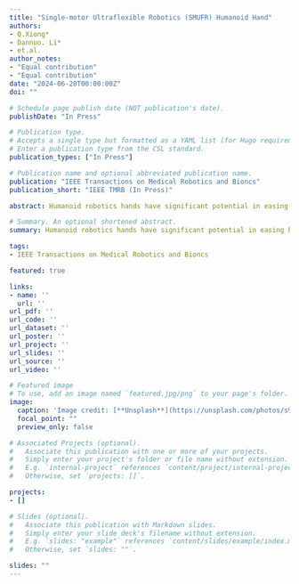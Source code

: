 ```yaml
---
title: "Single-motor Ultraflexible Robotics (SMUFR) Humanoid Hand"
authors:
- Q.Xiong*
- Dannuo. Li*
- et.al.
author_notes:
- "Equal contribution"
- "Equal contribution"
date: "2024-06-20T00:00:00Z"
doi: ""

# Schedule page publish date (NOT publication's date).
publishDate: "In Press"

# Publication type.
# Accepts a single type but formatted as a YAML list (for Hugo requirements).
# Enter a publication type from the CSL standard.
publication_types: ["In Press"]

# Publication name and optional abbreviated publication name.
publication: "IEEE Transactions on Medical Robotics and Bioncs"
publication_short: "IEEE TMRB (In Press)"

abstract: Humanoid robotics hands have significant potential in easing human burden and augmenting human labour. This paper introduces the SMUFR hand, a compliant and dexterous robotics humanoid hand powered by tendon-driven mechanisms, and features flexible beam-based bending joints serving as rotary joints with bidirectional bending compliance that ensure safety during human-robot interaction. Despite its light weight of only 363 g without remote transmission and actuation components, the SMUFR hand can grasp and support loads of up to 4.2 kg in various orientations, manipulate objects of different sizes and shapes, and even operate underwater. Of particular note is the SMUFR hand's lightweight and compact one-to-more actuation system, comprising six rotary pneumatic clutches (RPC) for six acttive Degrees of Freedom (DoFs), all powered by a single motor.

# Summary. An optional shortened abstract.
summary: Humanoid robotics hands have significant potential in easing human burden and augmenting human labour. This paper introduces the SMUFR hand, a compliant and dexterous robotics humanoid hand powered by tendon-driven mechanisms, and features flexible beam-based bending joints serving as rotary joints with bidirectional bending compliance that ensure safety during human-robot interaction.

tags:
- IEEE Transactions on Medical Robotics and Bioncs

featured: true

links:
- name: ''
  url: ''
url_pdf: ''
url_code: ''
url_dataset: ''
url_poster: ''
url_project: ''
url_slides: ''
url_source: ''
url_video: ''

# Featured image
# To use, add an image named `featured.jpg/png` to your page's folder. 
image:
  caption: 'Image credit: [**Unsplash**](https://unsplash.com/photos/s9CC2SKySJM)'
  focal_point: ""
  preview_only: false

# Associated Projects (optional).
#   Associate this publication with one or more of your projects.
#   Simply enter your project's folder or file name without extension.
#   E.g. `internal-project` references `content/project/internal-project/index.md`.
#   Otherwise, set `projects: []`.

projects:
- []

# Slides (optional).
#   Associate this publication with Markdown slides.
#   Simply enter your slide deck's filename without extension.
#   E.g. `slides: "example"` references `content/slides/example/index.md`.
#   Otherwise, set `slides: ""`.

slides: ""
---
```


